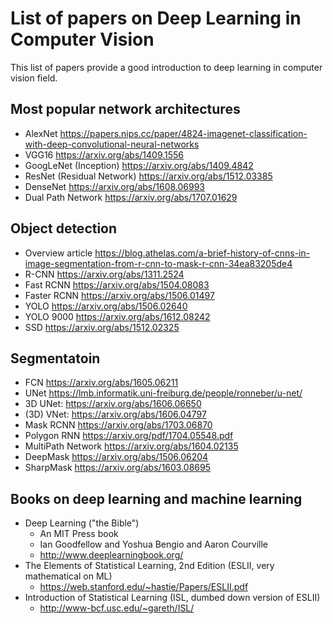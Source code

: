 # List of papers on Deep Learning in Computer Vision
This list of papers provide a good introduction to deep learning in computer vision field.

## Most popular network architectures
- AlexNet https://papers.nips.cc/paper/4824-imagenet-classification-with-deep-convolutional-neural-networks
- VGG16 https://arxiv.org/abs/1409.1556
- GoogLeNet (Inception) https://arxiv.org/abs/1409.4842
- ResNet (Residual Network) https://arxiv.org/abs/1512.03385
- DenseNet https://arxiv.org/abs/1608.06993
- Dual Path Network https://arxiv.org/abs/1707.01629
 
## Object detection
- Overview article https://blog.athelas.com/a-brief-history-of-cnns-in-image-segmentation-from-r-cnn-to-mask-r-cnn-34ea83205de4
- R-CNN https://arxiv.org/abs/1311.2524
- Fast RCNN  https://arxiv.org/abs/1504.08083
- Faster RCNN https://arxiv.org/abs/1506.01497
- YOLO https://arxiv.org/abs/1506.02640
- YOLO 9000 https://arxiv.org/abs/1612.08242
- SSD https://arxiv.org/abs/1512.02325
 
## Segmentatoin
- FCN  https://arxiv.org/abs/1605.06211
- UNet https://lmb.informatik.uni-freiburg.de/people/ronneber/u-net/
- 3D UNet: https://arxiv.org/abs/1606.06650
- (3D) VNet: https://arxiv.org/abs/1606.04797
- Mask RCNN https://arxiv.org/abs/1703.06870
- Polygon RNN https://arxiv.org/pdf/1704.05548.pdf
- MultiPath Network https://arxiv.org/abs/1604.02135
- DeepMask https://arxiv.org/abs/1506.06204
- SharpMask https://arxiv.org/abs/1603.08695
 
## Books on deep learning and machine learning
- Deep Learning ("the Bible")
	- An MIT Press book
	- Ian Goodfellow and Yoshua Bengio and Aaron Courville
	- http://www.deeplearningbook.org/
- The Elements of Statistical Learning, 2nd Edition (ESLII, very mathematical on ML)
	- https://web.stanford.edu/~hastie/Papers/ESLII.pdf
- Introduction of Statistical Learning (ISL, dumbed down version of ESLII)
	- http://www-bcf.usc.edu/~gareth/ISL/
